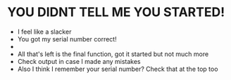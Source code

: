 # YOU DIDNT TELL ME YOU STARTED!
 - I feel like a slacker
 - You got my serial number correct!
 - 
 - All that's left is the final function, got it started but not much more
 - Check output in case I made any mistakes
 - Also I think I remember your serial number? Check that at the top too
